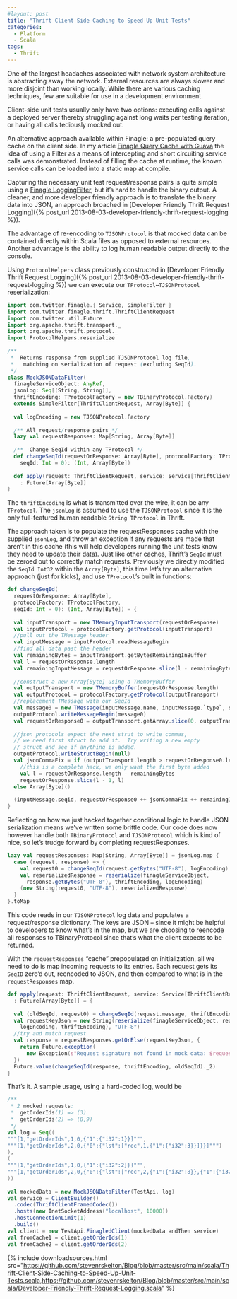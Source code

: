 ```yaml
---
#layout: post
title: "Thrift Client Side Caching to Speed Up Unit Tests"
categories:
  - Platform
  - Scala
tags:
  - Thrift
---
```


One of the largest headaches associated with network system architecture is abstracting away the network. External resources are always slower and more disjoint than working locally. While there are various caching techniques, few are suitable for use in a development environment.

Client-side unit tests usually only have two options: executing calls against a deployed server thereby struggling against long waits per testing iteration, or having all calls tediously mocked out.

An alternative approach available within Finagle: a pre-populated query cache on the client side. In my article [Finagle Query Cache with Guava](http://stevenskelton.ca/finagle-query-cache-with-guava/) the idea of using a Filter as a means of intercepting and short circuiting service calls was demonstrated. Instead of filling the cache at runtime, the known service calls can be loaded into a static map at compile.

Capturing the necessary unit test request/response pairs is quite simple using a [Finagle LoggingFilter](https://github.com/twitter/finagle/blob/master/finagle-core/src/main/scala/com/twitter/finagle/filter/LoggingFilter.scala), but it’s hard to handle the binary output. A cleaner, and more developer friendly approach is to translate the binary data into JSON, an approach broached in [Developer Friendly Thrift Request Logging]({% post_url 2013-08-03-developer-friendly-thrift-request-logging %}).

The advantage of re-encoding to `TJSONProtocol` is that mocked data can be contained directly within Scala files as opposed to external resources. Another advantage is the ability to log human readable output directly to the console.

Using `ProtocolHelpers` class previously constructed in [Developer Friendly Thrift Request Logging]({% post_url 2013-08-03-developer-friendly-thrift-request-logging %}) we can execute our `TProtocol↔TJSONProtocol` reserialization:

```scala
import com.twitter.finagle.{ Service, SimpleFilter }
import com.twitter.finagle.thrift.ThriftClientRequest
import com.twitter.util.Future
import org.apache.thrift.transport._
import org.apache.thrift.protocol._
import ProtocolHelpers.reserialize
 
/**
 *  Returns response from supplied TJSONProtocol log file,
 *   matching on serialization of request (excluding SeqId).
 */
class MockJSONDataFilter(
  finagleServiceObject: AnyRef,
  jsonLog: Seq[(String, String)],
  thriftEncoding: TProtocolFactory = new TBinaryProtocol.Factory)
  extends SimpleFilter[ThriftClientRequest, Array[Byte]] {
 
  val logEncoding = new TJSONProtocol.Factory
 
  /** All request/response pairs */
  lazy val requestResponses: Map[String, Array[Byte]]
 
  /**  Change SeqId within any TProtocol */
  def changeSeqId(requestOrResponse: Array[Byte], protocolFactory: TProtocolFactory, 
    seqId: Int = 0): (Int, Array[Byte])
 
  def apply(request: ThriftClientRequest, service: Service[ThriftClientRequest, Array[Byte]])
    : Future[Array[Byte]] 
}
```

The `thriftEncoding` is what is transmitted over the wire, it can be any `TProtocol`. The `jsonLog` is assumed to use the `TJSONProtocol` since it is the only full-featured human readable `String TProtocol` in Thrift.

The approach taken is to populate the requestResponses cache with the supplied `jsonLog`, and throw an exception if any requests are made that aren’t in this cache (this will help developers running the unit tests know they need to update their data). Just like other caches, Thrift’s `SeqId` must be zeroed out to correctly match requests. Previously we directly modified the `SeqId Int32` within the `Array[Byte]`, this time let’s try an alternative approach (just for kicks), and use `TProtocol`’s built in functions:

```scala
def changeSeqId(
  requestOrResponse: Array[Byte], 
  protocolFactory: TProtocolFactory, 
  seqId: Int = 0): (Int, Array[Byte]) = {
 
  val inputTransport = new TMemoryInputTransport(requestOrResponse)
  val inputProtocol = protocolFactory.getProtocol(inputTransport)
  //pull out the TMessage header
  val inputMessage = inputProtocol.readMessageBegin
  //find all data past the header
  val remainingBytes = inputTransport.getBytesRemainingInBuffer
  val l = requestOrResponse.length
  val remainingInputMessage = requestOrResponse.slice(l - remainingBytes, l)
 
  //construct a new Array[Byte] using a TMemoryBuffer
  val outputTransport = new TMemoryBuffer(requestOrResponse.length)
  val outputProtocol = protocolFactory.getProtocol(outputTransport)
  //replacement TMessage with our SeqId
  val message0 = new TMessage(inputMessage.name, inputMessage.`type`, seqId)
  outputProtocol.writeMessageBegin(message0)
  val requestOrResponse0 = outputTransport.getArray.slice(0, outputTransport.length)
 
  //json protocols expect the next strut to write commas,
  // we need first struct to add it.  Try writing a new empty
  // struct and see if anything is added.
  outputProtocol.writeStructBegin(null)
  val jsonCommaFix = if (outputTransport.length > requestOrResponse0.length)
    //this is a complete hack, we only want the first byte added
    val l = requestOrResponse.length - remainingBytes
    requestOrResponse.slice(l - 1, l)
  else Array[Byte]()
 
  (inputMessage.seqid, requestOrResponse0 ++ jsonCommaFix ++ remainingInputMessage)
}
```

Reflecting on how we just hacked together conditional logic to handle JSON serialization means we’ve written some brittle code. Our code does now however handle both `TBinaryProtocol` and `TJSONProtocol` which is kind of nice, so let’s trudge forward by completing requestResponses.

```scala
lazy val requestResponses: Map[String, Array[Byte]] = jsonLog.map {
  case (request, response) => {
    val request0 = changeSeqId(request.getBytes("UTF-8"), logEncoding)._2
    val reserializedResponse = reserialize(finagleServiceObject, 
      response.getBytes("UTF-8"), thriftEncoding, logEncoding)
    (new String(request0, "UTF-8"), reserializedResponse)
  }
}.toMap
```

This code reads in our `TJSONProtocol` log data and populates a request/response dictionary. The keys are JSON – since it might be helpful to developers to know what’s in the map, but we are choosing to reencode all responses to TBinaryProtocol since that’s what the client expects to be returned.

With the `requestResponses` “cache” prepopulated on initialization, all we need to do is map incoming requests to its entries.
Each request gets its `SeqID` zero’d out, reencoded to JSON, and then compared to what is in the `requestResponses` map.

```scala
def apply(request: ThriftClientRequest, service: Service[ThriftClientRequest, Array[Byte]])
  : Future[Array[Byte]] = {
 
  val (oldSeqId, request0) = changeSeqId(request.message, thriftEncoding)
  val requestKeyJson = new String(reserialize(finagleServiceObject, request0, 
    logEncoding, thriftEncoding), "UTF-8")
  //try and match request
  val response = requestResponses.getOrElse(requestKeyJson, {
    return Future.exception(
      new Exception(s"Request signature not found in mock data: $requestKeyJson"))
  })
  Future.value(changeSeqId(response, thriftEncoding, oldSeqId)._2)
}
```

That’s it. A sample usage, using a hard-coded log, would be

```scala
/**
 * 2 mocked requests:
 *  getOrderIds(1) => (3)
 *  getOrderIds(2) => (8,9)
 */
val log = Seq((
"""[1,"getOrderIds",1,0,{"1":{"i32":1}}]""",
"""[1,"getOrderIds",2,0,{"0":{"lst":["rec",1,{"1":{"i32":3}}]}}]""")
),
(
"""[1,"getOrderIds",1,0,{"1":{"i32":2}}]""",
"""[1,"getOrderIds",2,0,{"0":{"lst":["rec",2,{"1":{"i32":8}},{"1":{"i32":9}}]}}]""")
))
     
val mockedData = new MockJSONDataFilter(TestApi, log)
val service = ClientBuilder()
  .codec(ThriftClientFramedCodec())
  .hosts(new InetSocketAddress("localhost", 10000))
  .hostConnectionLimit(1)
  .build()
val client = new TestApi.FinagledClient(mockedData andThen service)
val fromCache1 = client.getOrderIds(1)
val fromCache2 = client.getOrderIds(2)
```

{%
  include downloadsources.html
  src="https://github.com/stevenrskelton/Blog/blob/master/src/main/scala/Thrift-Client-Side-Caching-to-Speed-Up-Unit-Tests.scala,https://github.com/stevenrskelton/Blog/blob/master/src/main/scala/Developer-Friendly-Thrift-Request-Logging.scala"
%}